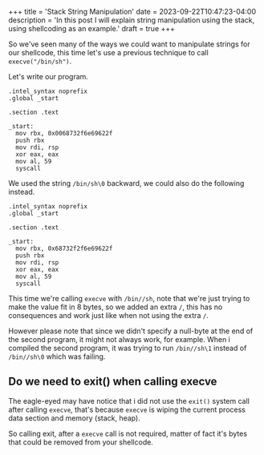 +++
title = 'Stack String Manipulation'
date = 2023-09-22T10:47:23-04:00
description = 'In this post I will explain string manipulation using the stack, using shellcoding as an example.'
draft = true
+++

So we've seen many of the ways we could want to manipulate strings for our shellcode, this time let's use a previous technique to call `execve("/bin/sh")`.

Let's write our program.
```x86asm
.intel_syntax noprefix
.global _start

.section .text

_start:
  mov rbx, 0x0068732f6e69622f
  push rbx
  mov rdi, rsp
  xor eax, eax
  mov al, 59
  syscall
```

We used the string `/bin/sh\0` backward, we could also do the following instead.
```x86asm
.intel_syntax noprefix
.global _start

.section .text

_start:
  mov rbx, 0x68732f2f6e69622f
  push rbx
  mov rdi, rsp
  xor eax, eax
  mov al, 59
  syscall
```

This time we're calling `execve` with `/bin//sh`, note that we're just trying to make the value fit in 8 bytes, so we added an extra `/`, this has no consequences and work just like when not using the extra `/`.

However please note that since we didn't specify a null-byte at the end of the second program, it might not always work, for example. When i compiled the second program, it was trying to run `/bin//sh\1` instead of `/bin//sh\0` which was failing.

## Do we need to exit() when calling execve
The eagle-eyed may have notice that i did not use the `exit()` system call after calling `execve`, that's because `execve` is wiping the current process data section and memory (stack, heap).

So calling exit, after a `execve` call is not required, matter of fact it's bytes that could be removed from your shellcode.
